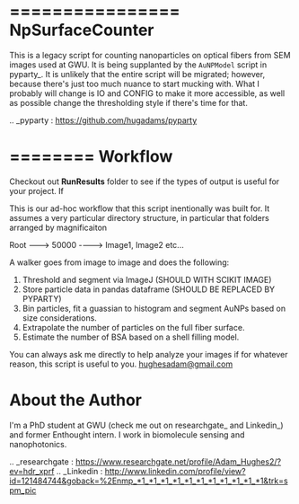 ================
NpSurfaceCounter
================

This is a legacy script for counting  nanoparticles on optical fibers from SEM
images used at GWU. It is being supplanted by the ``AuNPModel`` script in pyparty_.
It is unlikely that the entire script will be migrated; however, because there's 
just too much nuance to start mucking with.  What I probably will change is IO
and CONFIG to make it more accessible, as well as possible change the thresholding
style if there's time for that.

   .. _pyparty : https://github.com/hugadams/pyparty

========
Workflow
========

Checkout out **RunResults** folder to see if the types of output is 
useful for your project.  If

This is our ad-hoc workflow that this script inentionally was built for.  It assumes
a very particular directory structure, in particular that folders arranged by magnificaiton

Root ---> 50000 ---->  Image1, Image2 etc...

A walker goes from image to image and does the following:

   1. Threshold and segment via ImageJ (SHOULD WITH SCIKIT IMAGE)
   2. Store particle data in pandas dataframe (SHOULD BE REPLACED BY PYPARTY)
   3. Bin particles, fit a guassian to histogram and segment AuNPs based on size
      considerations.
   4. Extrapolate the number of particles on the full fiber surface.
   5. Estimate the number of BSA based on a shell filling model.

You can always ask me directly to help analyze your images if for whatever reason,
this script is useful to you.  hughesadam@gmail.com


About the Author
================

I'm a PhD student at GWU (check me out on researchgate_ and Linkedin_) and former Enthought intern. 
I work in biomolecule sensing and nanophotonics.   

   .. _researchgate : https://www.researchgate.net/profile/Adam_Hughes2/?ev=hdr_xprf
   .. _Linkedin : http://www.linkedin.com/profile/view?id=121484744&goback=%2Enmp_*1_*1_*1_*1_*1_*1_*1_*1_*1_*1_*1&trk=spm_pic
